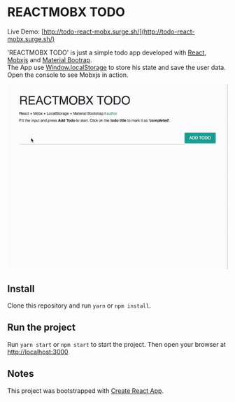 # REACTMOBX TODO

Live Demo: [http://todo-react-mobx.surge.sh/](http://todo-react-mobx.surge.sh/)

'REACTMOBX TODO' is just a simple todo app developed with [React](https://github.com/facebook/react/), [Mobxjs](https://github.com/mobxjs/mobx) and [Material Bootrap](https://fezvrasta.github.io/bootstrap-material-design/).  
The App use [Window.localStorage](https://developer.mozilla.org/en-US/docs/Web/API/Window/localStorage) to store his state and save the user data. Open the console to see Mobxjs in action.

![REACTMOBX Todo Demo](demo.gif "REACTMOBX Todo Demo")

## Install
Clone this repository and run `yarn` or `npm install`.

## Run the project
Run `yarn start` or `npm start` to start the project. Then open your browser at [http://localhost:3000](http://localhost:3000)

## Notes
This project was bootstrapped with [Create React App](https://github.com/facebookincubator/create-react-app).

